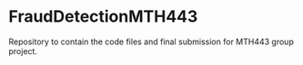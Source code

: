 # FraudDetectionMTH443
Repository to contain the code files and final submission for MTH443 group project.
